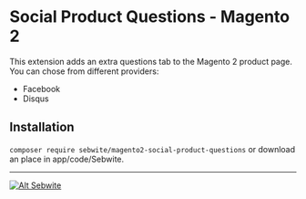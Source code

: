 # Social Product Questions - Magento 2

This extension adds an extra questions tab to the Magento 2 product page. You can chose from different providers:
* Facebook
* Disqus

## Installation
```composer require sebwite/magento2-social-product-questions``` or download an place in app/code/Sebwite.

---
[![Alt Sebwite](https://www.sebwite.nl/wp-content/themes/sebwite/assets/images/logo-sebwite.png "Sebwite.nl")](https://sebwite.nl)